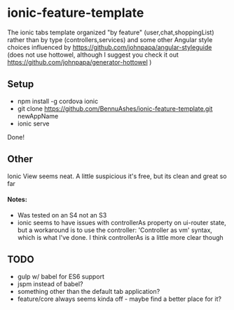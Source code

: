 # ionic-feature-template
The ionic tabs template organized "by feature" (user,chat,shoppingList) rather than by type (controllers,services) and some other Angular style choices influenced by https://github.com/johnpapa/angular-styleguide (does not use hottowel, although I suggest you check it out https://github.com/johnpapa/generator-hottowel )

## Setup
* npm install -g cordova ionic
* git clone https://github.com/BennuAshes/ionic-feature-template.git newAppName
* ionic serve

Done!

## Other
Ionic View seems neat. A little suspicious it's free, but its clean and great so far

#### Notes: 
* Was tested on an S4 not an S3
* ionic seems to have issues with controllerAs property on ui-router state, but a workaround is to use the controller: 'Controller as vm' syntax, which is what I've done. I think controllerAs is a little more clear though


## TODO
* gulp w/ babel for ES6 support
* jspm instead of babel?
* something other than the default tab application?
* feature/core always seems kinda off - maybe find a better place for it?
